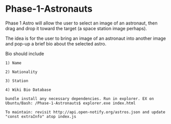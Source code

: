 # Phase-1-Astronauts

Phase 1 Astro will allow the user to select an image of an astronaut, then drag and drop it toward the target (a space station image perhaps).

The idea is for the user to bring an image of an astronaut into another image and pop-up a brief bio about the selected astro.

Bio should include

    1) Name

    2) Nationality

    3) Station

    4) Wiki Bio Database

    bundle install any necessary dependencies. Run in explorer. EX on Ubuntu/Bash: /Phase-1-Astronauts$ explorer.exe index.html

    To maintain: revisit http://api.open-notify.org/astros.json and update "const extraInfo" atop index.js
